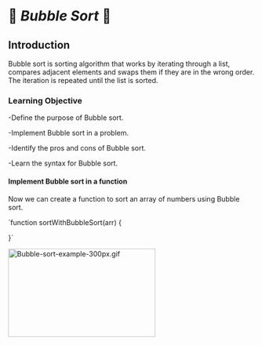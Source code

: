 #          🫧 *Bubble Sort* 🫧

## **Introduction**

Bubble sort is sorting algorithm that works by iterating through a list, compares adjacent elements and swaps them if they are in the wrong order. The iteration is repeated until the list is sorted.

### **Learning Objective**

-Define the purpose of Bubble sort.

-Implement Bubble sort in a problem.

-Identify the pros and cons of Bubble sort.

-Learn the syntax for Bubble sort.

#### **Implement Bubble sort in a function**

Now we can create a function to sort an array of numbers using Bubble sort.

`function sortWithBubbleSort(arr) {
    
}`











<p><a href="https://commons.wikimedia.org/wiki/File:Bubble-sort-example-300px.gif#/media/File:Bubble-sort-example-300px.gif"><img src="https://upload.wikimedia.org/wikipedia/commons/c/c8/Bubble-sort-example-300px.gif" alt="Bubble-sort-example-300px.gif" height="180" width="300"></a><br>